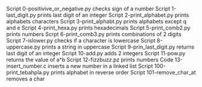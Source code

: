 Script 0-positivive_or_negative.py checks sign of a number
Script 1-last_digit.py  prints last digit of an integer
Script 2-print_alphabet.py prints alphabets characters
Script 3-print_alphabt.py prints alphabets except q and e
 Script 4-print_hexa.py prints hexadecimals
Script 5-print_comb2.py prints numbers
Scrpt 6-print_comb3.py prints combinations of 2 digits
Script 7-islower.py checks if a character is lowercase
Script 8-uppercase.py prints a string in uppercase
Script 9-prin_last_digit.py returns last digit of an integer
Script 10-add.py adds 2 integers
Script 11-pow.py returns the value of a^b
Script 12-fizzbuzz.pz prints numbers
Code 13-insert_number.c inserts a new number in a linked list
Script 100-print_tebahpla.py prints alphabet in reverse order
Script 101-remove_char_at removes a char
